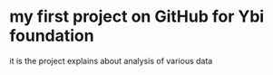 # my first project on GitHub for Ybi foundation 
it is the project explains about analysis of various data
